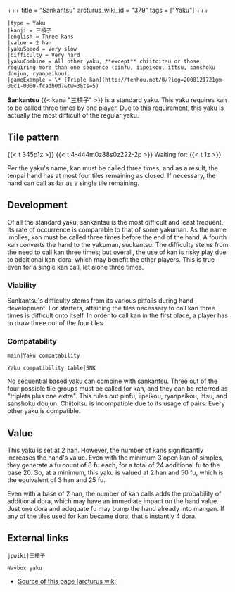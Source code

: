 +++
title = "Sankantsu"
arcturus_wiki_id = "379"
tags = ["Yaku"]
+++

```yaku
|type = Yaku
|kanji = 三槓子
|english = Three kans
|value = 2 han
|yakuSpeed = Very slow
|difficulty = Very hard
|yakuCombine = All other yaku, **except** chiitoitsu or those requiring more than one sequence (pinfu, iipeikou, ittsu, sanshoku doujun, ryanpeikou).
|gameExample = \* [Triple kan](http://tenhou.net/0/?log=2008121721gm-00c1-0000-fcadb0d7&tw=3&ts=5)
```

**Sankantsu** {{< kana "三槓子" >}} is a standard yaku. This yaku requires kan to be called three
times by one player. Due to this requirement, this yaku is actually the most difficult of the
regular yaku.

## Tile pattern

{{< t 345p1z >}} {{< t 4-444m0z88s0z222-2p >}} Waiting for: {{< t 1z >}}

Per the yaku's name, kan must be called three times; and as a result, the tenpai hand has at most
four tiles remaining as closed. If necessary, the hand can call as far as a single tile remaining.

## Development

Of all the standard yaku, sankantsu is the most difficult and least frequent. Its rate of occurrence
is comparable to that of some yakuman. As the name implies, kan must be called three times before
the end of the hand. A fourth kan converts the hand to the yakuman, suukantsu. The difficulty stems
from the need to call kan three times; but overall, the use of kan is risky play due to additional
kan-dora, which may benefit the other players. This is true even for a single kan call, let alone
three times.

### Viability

Sankantsu's difficulty stems from its various pitfalls during hand development. For starters,
attaining the tiles necessary to call kan three times is difficult onto itself. In order to call kan
in the first place, a player has to draw three out of the four tiles.

### Compatability

`main|Yaku compatability`

`Yaku compatibility table|SNK`

No sequential based yaku can combine with sankantsu. Three out of the four possible tile groups must
be called for kan, and they can be referred as "triplets plus one extra". This rules out pinfu,
iipeikou, ryanpeikou, ittsu, and sanshoku doujun. Chiitoitsu is incompatible due to its usage of
pairs. Every other yaku is compatible.

## Value

This yaku is set at 2 han. However, the number of kans significantly increases the hand's value.
Even with the minimum 3 open kan of simples, they generate a fu count of 8 fu each, for a total of
24 additional fu to the base 20. So, at a minimum, this yaku is valued at 2 han and 50 fu, which is
the equivalent of 3 han and 25 fu.

Even with a base of 2 han, the number of kan calls adds the probability of additional dora, which
may have an immediate impact on the hand value. Just one dora and adequate fu may bump the hand
already into mangan. If any of the tiles used for kan became dora, that's instantly 4 dora.

## External links

`jpwiki|三槓子`

`Navbox yaku`

- [Source of this page [arcturus wiki]](http://arcturus.su/wiki/Sankantsu)
